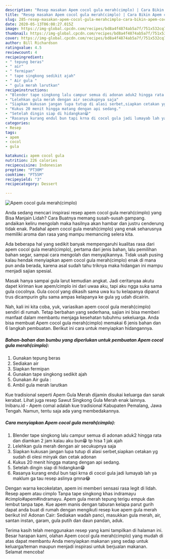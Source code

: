 ```yaml
---
description: "Resep masakan Apem cocol gula merah(cimplo) | Cara Bikin Apem cocol gula merah(cimplo) Yang Lezat Sekali"
title: "Resep masakan Apem cocol gula merah(cimplo) | Cara Bikin Apem cocol gula merah(cimplo) Yang Lezat Sekali"
slug: 285-resep-masakan-apem-cocol-gula-merahcimplo-cara-bikin-apem-cocol-gula-merahcimplo-yang-lezat-sekali
date: 2020-05-13T06:08:27.015Z
image: https://img-global.cpcdn.com/recipes/bd8a4f4874ab5a7f/751x532cq70/apem-cocol-gula-merahcimplo-foto-resep-utama.jpg
thumbnail: https://img-global.cpcdn.com/recipes/bd8a4f4874ab5a7f/751x532cq70/apem-cocol-gula-merahcimplo-foto-resep-utama.jpg
cover: https://img-global.cpcdn.com/recipes/bd8a4f4874ab5a7f/751x532cq70/apem-cocol-gula-merahcimplo-foto-resep-utama.jpg
author: Bill Richardson
ratingvalue: 4.5
reviewcount: 4
recipeingredient:
- " tepung beras"
- " air"
- " fermipan"
- " tape singkong sedikit ajah"
- " Air gula "
- " gula merah larutkan"
recipeinstructions:
- "Blender tape singkong lalu campur semua di adonan aduk2 hingga rata dan diamkan 2 jam kalau aku bun😁 tp hisa 1 jak ajah"
- "Lelehkan gula merah dengan air secukupnya saja"
- "Siapkan kukusan jangan lupa tutup di alasi serbet,siapkan cetakan yg sudah di olesi minyak dan cetak adonan"
- "Kukus 20 menit hingga matang dengan api sedang."
- "Setelah dingin siap di hidangkan😁"
- "Rasanya kurang endul bun tapi krna di cocol gula jadi lumayab lah ya maklum ga tau resep aslinya gmna😂"
categories:
- Resep
tags:
- apem
- cocol
- gula

katakunci: apem cocol gula 
nutrition: 226 calories
recipecuisine: Indonesian
preptime: "PT30M"
cooktime: "PT55M"
recipeyield: "3"
recipecategory: Dessert

---
```



![Apem cocol gula merah(cimplo)](https://img-global.cpcdn.com/recipes/bd8a4f4874ab5a7f/751x532cq70/apem-cocol-gula-merahcimplo-foto-resep-utama.jpg)

Anda sedang mencari inspirasi resep apem cocol gula merah(cimplo) yang Bisa Manjain Lidah? Cara Buatnya memang susah-susah gampang. andaikan keliru mengolah maka hasilnya akan hambar dan justru cenderung tidak enak. Padahal apem cocol gula merah(cimplo) yang enak seharusnya memiliki aroma dan rasa yang mampu memancing selera kita.

Ada beberapa hal yang sedikit banyak mempengaruhi kualitas rasa dari apem cocol gula merah(cimplo), pertama dari jenis bahan, lalu pemilihan bahan segar, sampai cara mengolah dan menyajikannya. Tidak usah pusing kalau hendak menyiapkan apem cocol gula merah(cimplo) enak di mana pun anda berada, karena asal sudah tahu triknya maka hidangan ini mampu menjadi sajian spesial.

Masak hanya sampai gula larut kemudian angkat. Jadi ceritanyaa akutu dapet kiriman kue apem/cimplo ini dari uwaa aku, tapi aku ngga suka sama gula cocolnya. Gula cocol yang dikasih sama uwa ku tu kelapanya diparut trus dicampurin gitu sama ampas kelapanya ke gula yg udah dicairin.


Nah, kali ini kita coba, yuk, variasikan apem cocol gula merah(cimplo) sendiri di rumah. Tetap berbahan yang sederhana, sajian ini bisa memberi manfaat dalam membantu menjaga kesehatan tubuhmu sekeluarga. Anda bisa membuat Apem cocol gula merah(cimplo) memakai 6 jenis bahan dan 6 langkah pembuatan. Berikut ini cara untuk menyiapkan hidangannya.

<!--inarticleads1-->

##### Bahan-bahan dan bumbu yang diperlukan untuk pembuatan Apem cocol gula merah(cimplo):

1. Gunakan  tepung beras
1. Sediakan  air
1. Siapkan  fermipan
1. Gunakan  tape singkong sedikit ajah
1. Gunakan  Air gula :
1. Ambil  gula merah larutkan


Kue tradisional seperti Apem Gula Merah dijamin disukai keluarga dan sanak kerabat. Lihat juga resep Sawut Singkong Gula Merah enak lainnya. Inibaru.id - Apem comal adalah kue tradisional Kabupaten Pemalang, Jawa Tengah. Namun, tentu saja ada yang membedakannya. 

<!--inarticleads2-->

##### Cara menyiapkan Apem cocol gula merah(cimplo):

1. Blender tape singkong lalu campur semua di adonan aduk2 hingga rata dan diamkan 2 jam kalau aku bun😁 tp hisa 1 jak ajah
1. Lelehkan gula merah dengan air secukupnya saja
1. Siapkan kukusan jangan lupa tutup di alasi serbet,siapkan cetakan yg sudah di olesi minyak dan cetak adonan
1. Kukus 20 menit hingga matang dengan api sedang.
1. Setelah dingin siap di hidangkan😁
1. Rasanya kurang endul bun tapi krna di cocol gula jadi lumayab lah ya maklum ga tau resep aslinya gmna😂


Dengan warna kecokelatan, apem ini memberi sensasi rasa legit di lidah. Resep apem atau cimplo Tanpa tape singkong khas indramayu #cimplo#apem#indramayu. Apem gula merah tepung terigu empuk dan lembut tanpa tape. Kue apem manis dengan taburan kelapa parut gurih dapat anda buat di rumah dengan mengikuti resep kue apem gula merah berikut ini! Adonan Cair: Sediakan wadah panci, masukkan gula merah, air, santan instan, garam, gula putih dan daun pandan, aduk. 

Terima kasih telah menggunakan resep yang kami tampilkan di halaman ini. Besar harapan kami, olahan Apem cocol gula merah(cimplo) yang mudah di atas dapat membantu Anda menyiapkan makanan yang sedap untuk keluarga/teman maupun menjadi inspirasi untuk berjualan makanan. Selamat mencoba!

